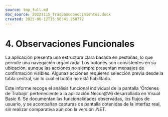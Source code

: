 ```yaml
---
source: tmp_full.md
doc_source: 20221115_TraspasoConocimientos.docx
created: 2025-06-12T15:50:41.268772
---
```

# 4. Observaciones Funcionales

La aplicación presenta una estructura clara basada en pestañas, lo que
permite una navegación organizada. Los botones son consistentes en su
ubicación, aunque las acciones no siempre presentan mensajes de
confirmación visibles. Algunas acciones requieren selección previa desde
la tabla central, sin lo cual el botón no está habilitado.


Este informe recoge el análisis funcional individual de la pantalla
'Órdenes de Trabajo' perteneciente a la aplicación Necor@V6 desarrollada
en Visual Basic 6. Se documentan las funcionalidades observadas, los
flujos de usuario, y se acompañan capturas de pantalla obtenidas de la
interfaz real, sin realizar comparativa aún con la versión .NET.

